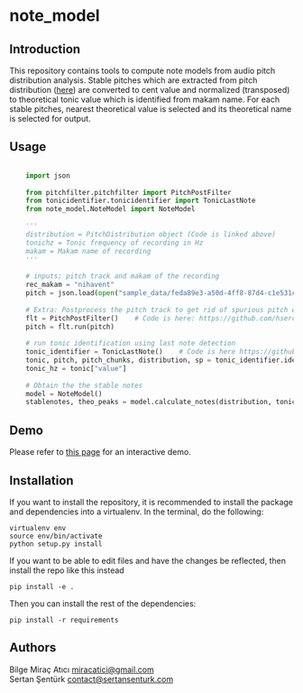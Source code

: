 note_model
==========

Introduction
------------
This repository contains tools to compute note models from audio pitch distribution analysis. Stable pitches which are extracted from pitch distribution ([here](https://github.com/hsercanatli/tonicidentifier_makam/blob/master/tonicidentifier/PitchDistribution.py)) are converted to cent value and normalized (transposed) to theoretical tonic value which is identified from makam name. For each stable pitches, nearest theoretical value is selected and its theoretical name is selected for output. 

Usage
------
```python

    import json
    
    from pitchfilter.pitchfilter import PitchPostFilter
    from tonicidentifier.tonicidentifier import TonicLastNote
    from note_model.NoteModel import NoteModel
    
    '''
    distribution = PitchDistribution object (Code is linked above)
    tonichz = Tonic frequency of recording in Hz
    makam = Makam name of recording
    '''
    
    # inputs; pitch track and makam of the recording
    rec_makam = "nihavent"  
    pitch = json.load(open("sample_data/feda89e3-a50d-4ff8-87d4-c1e531cc1233.json", 'r'))['pitch']
    
    # Extra: Postprocess the pitch track to get rid of spurious pitch estimations and correct octave errors
    flt = PitchPostFilter()    # Code is here: https://github.com/hsercanatli/pitch-post-filter
    pitch = flt.run(pitch)
    
    # run tonic identification using last note detection
    tonic_identifier = TonicLastNote()    # Code is here https://github.com/hsercanatli/tonicidentifier_makam
    tonic, pitch, pitch_chunks, distribution, sp = tonic_identifier.identify(pitch)
    tonic_hz = tonic["value"]
    
    # Obtain the the stable notes
    model = NoteModel()
    stablenotes, theo_peaks = model.calculate_notes(distribution, tonic_hz, rec_makam)
```

Demo
------------
Please refer to [this page](https://github.com/miracatici/note_model/blob/master/demo.ipynb) for an interactive demo.


Installation
------------
If you want to install the repository, it is recommended to install the package and dependencies into a virtualenv. In the terminal, do the following:

    virtualenv env
    source env/bin/activate
    python setup.py install

If you want to be able to edit files and have the changes be reflected, then install the repo like this instead

    pip install -e .

Then you can install the rest of the dependencies:

    pip install -r requirements
    
Authors
-------
Bilge Miraç Atıcı	miracatici@gmail.com  
Sertan Şentürk		contact@sertansenturk.com
